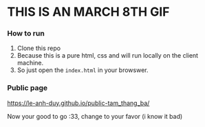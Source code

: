 # THIS IS AN MARCH 8TH GIF

### How to run
1. Clone this repo
2. Because this is a pure html, css and will run locally on the client machine.
3. So just open the `index.html` in your browswer.

### Public page
https://le-anh-duy.github.io/public-tam_thang_ba/

Now your good to go :33, change to your favor (i know it bad)
